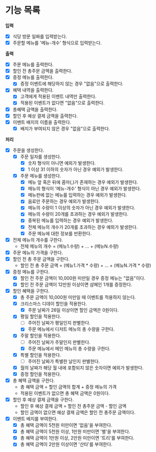 # 기능 목록

**입력**

- [X] 식당 방문 일짜를 입력받는다.
- [X] 주문할 메뉴를 '메뉴-개수' 형식으로 입력받는다.

**출력**

- [X] 주문 메뉴를 출력한다.
- [X] 할인 전 총주문 금액을 출력한다.
- [X] 증정 메뉴를 출력한다.
    - [X] 증정 이벤트에 해당하지 않는 경우 "없음"으로 출력한다.
- [X] 혜택 내역을 출력한다.
    - [X] 고객에게 적용된 이벤트 내역만 출력한다.
    - [X] 적용된 이벤트가 없다면 "없음"으로 출력한다.
- [x] 총혜택 금액을 출력한다.
- [X] 할인 후 예상 결제 금액을 출력한다.
- [X] 이벤트 배지의 이름을 출력한다.
    - [X] 배지가 부여되지 않은 경우 "없음"으로 출력한다.

**처리**

- [X] 주문을 생성한다.
    - [X] 주문 일자를 생성한다.
        - [X] 숫자 형식이 아니면 예외가 발생한다.
        - [X] 1 이상 31 이하의 숫자가 아닌 경우 예외가 발생한다.
    - [X] 주문 메뉴를 생성한다.
        - [X] 메뉴 앞 혹은 뒤에 콤마(,)가 존재하는 경우 예외가 발생한다.
        - [X] 메뉴의 형식이 '메뉴-개수' 형식이 아닌 경우 예외가 발생한다.
        - [X] 메뉴판에 없는 메뉴를 입력하는 경우 예외가 발생한다.
        - [X] 음료만 주문하는 경우 예외가 발생한다.
        - [X] 메뉴의 수량이 1 이상의 숫자가 아닌 경우 예외가 발생한다.
        - [X] 메뉴의 수량이 20개를 초과하는 경우 예외가 발생한다.
        - [X] 중복된 메뉴를 입력하는 경우 예외가 발생한다.
        - [X] 전체 메뉴의 개수가 20개를 초과하는 경우 예외가 발생한다.
        - [X] 주문 메뉴에 대한 정보를 반환한다.
- [X] 전체 메뉴의 개수를 구한다.
    - 전체 메뉴의 개수 = (메뉴1.수량) + ... + (메뉴N.수량)
- [X] 주문 메뉴의 가격을 구한다.
- [X] 할인 전 총 주문 금액을 구한다.
    - 할인 전 총 주문 금액 = (메뉴1.가격 * 수량) + ... + (메뉴N.가격 * 수량)
- [X] 증정 메뉴를 구한다.
    - [X] 할인 전 주문 금액이 10,000원 미만일 경우 증정 메뉴는 "없음"이다.
    - [X] 할인 전 주문 금액이 12만원 이상이면 샴페인 1개를 증정한다.
- [X] 할인 혜택을 구한다.
    - [X] 총 주문 금액이 10,000원 미만일 때 이벤트를 적용하지 않는다.
    - [X] 크리스마스 디데이 할인을 적용한다.
        - [X] 주문 날짜가 26일 이상이면 할인 금액은 0원이다.
    - [X] 평일 할인을 적용한다.
      - [ ] 주어진 날짜가 평일인지 판별한다.
      - [X] 주문 메뉴에서 디저트 메뉴의 총 수량을 구한다.
    - [X] 주말 할인을 적용한다.
      - [ ] 주어진 날짜가 주말인지 판별한다.
      - [X] 주문 메뉴에서 메인 메뉴의 총 수량을 구한다.
    - [X] 특별 할인을 적용한다.
      - [ ] 주어진 날짜가 특별한 날인지 판별한다.
    - [X] 월의 날짜가 해당 월 내에 포함되지 않은 숫자이면 예외가 발생한다.
    - [X] 증정 할인을 적용한다.
- [X] 총 혜택 금액을 구한다.
    - 총 혜택 금액 = 할인 금액의 합계 + 증정 메뉴의 가격
    - 적용된 이벤트가 없으면 총 혜택 금액은 0원이다.
- [X] 할인 후 예상 결제 금액을 구한다.
    - 할인 후 예상 결제 금액 = 할인 전 총주문 금액 - 할인 금액
    - 할인 금액이 없으면 예상 결제 금액은 할인 전 총주문 금액이다.
- [X] 이벤트 배지를 부여한다.
    - [X] 총 혜택 금액이 5천원 미만이면 '없음'을 부여한다.
    - [X] 총 혜택 금액이 5천원 이상, 1만원 미만이면 '별'을 부여한다.
    - [X] 총 혜택 금액이 1만원 이상, 2만원 미만이면 '트리'를 부여한다.
    - [X] 총 혜택 금액이 2만원 이상이면 '산타'를 부여한다.
